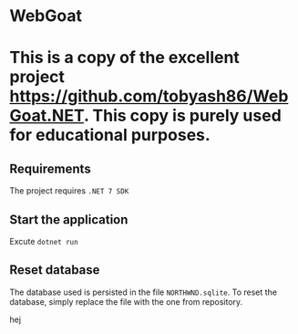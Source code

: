 # WebGoat
# This is a copy of the excellent project https://github.com/tobyash86/WebGoat.NET. This copy is purely used for educational purposes.

## Requirements
The project requires `.NET 7 SDK`

## Start the application
Excute `dotnet run`

## Reset database
The database used is persisted in the file `NORTHWND.sqlite`. To reset the database, simply replace the 
file with the one from repository.

hej